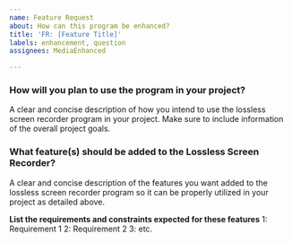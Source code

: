 ```yaml
---
name: Feature Request
about: How can this program be enhanced?
title: 'FR: [Feature Title]'
labels: enhancement, question
assignees: MediaEnhanced

---
```


### How will you plan to use the program in your project?
A clear and concise description of how you intend to use the lossless screen recorder program in your project. Make sure to include information of the overall project goals.

### What feature(s) should be added to the Lossless Screen Recorder?
A clear and concise description of the features you want added to the lossless screen recorder program so it can be properly utilized in your project as detailed above.

**List the requirements and constraints expected for these features**
1: Requirement 1
2: Requirement 2
3: etc.
